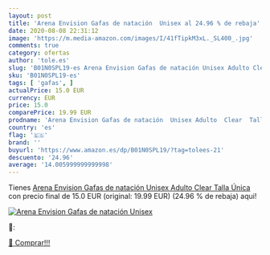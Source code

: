```yaml
---
layout: post
title: 'Arena Envision Gafas de natación  Unisex al 24.96 % de rebaja'
date: 2020-08-08 22:31:12
image: 'https://m.media-amazon.com/images/I/41fTipkM3xL._SL400_.jpg'
comments: true
category: ofertas
author: 'tole.es'
slug: 'B01N0SPL19-es Arena Envision Gafas de natación Unisex Adulto Clear Talla...'
sku: 'B01N0SPL19-es'
tags: [ 'gafas', ]
actualPrice: 15.0 EUR
currency: EUR
price: 15.0
comparePrice: 19.99 EUR
prodname: 'Arena Envision Gafas de natación  Unisex Adulto  Clear  Talla Única'
country: 'es'
flag: '🇪🇸'
brand: ''
buyurl: 'https://www.amazon.es/dp/B01N0SPL19/?tag=tolees-21'
descuento: '24.96'
average: '14.005999999999998'
---
```


Tienes [Arena Envision Gafas de natación  Unisex Adulto  Clear  Talla Única](https://www.amazon.es/dp/B01N0SPL19/?tag=tolees-21) con precio final de  15.0 EUR (original: 19.99 EUR) (24.96 %  de rebaja) aqui!

[![Arena Envision Gafas de natación  Unisex](https://m.media-amazon.com/images/I/41fTipkM3xL._SL400_.jpg)](https://www.amazon.es/dp/B01N0SPL19/?tag=tolees-21)

🔎:


[🛒 Comprar!!!](https://www.amazon.es/dp/B01N0SPL19/?tag=tolees-21)
